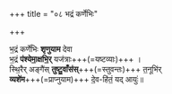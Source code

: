 +++
title = "०८ भद्रं कर्णेभिः"

+++

भ॒द्रं कर्णे॑भिः **शृणुयाम** देवा  
भ॒द्रं **प॑श्येमा॒क्षभि॒र्** यज॑त्राः+++(=यष्टव्याः)+++ ।  
स्थि॒रैर् अङ्गै॑स् **तुष्टु॒वाँस॑स्**+++(=स्तुवन्तः)+++ त॒नूभि॑र्  
**व्यशे॑म**+++(=प्राप्नुयाम)+++ दे॒व-हि॑तं॒ यद् आयुः॑॥
